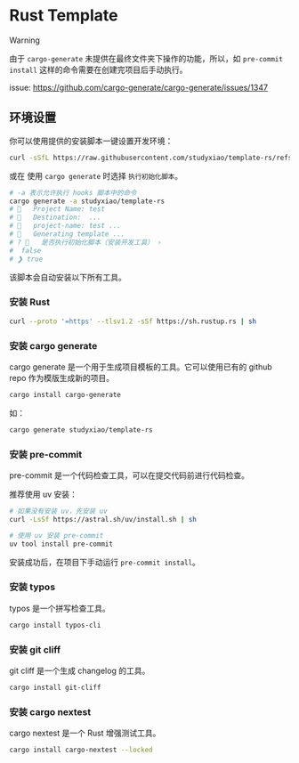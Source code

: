 # Rust Template

> [!WARNING]
> 由于 `cargo-generate` 未提供在最终文件夹下操作的功能，所以，如 `pre-commit install` 这样的命令需要在创建完项目后手动执行。
>
> issue: https://github.com/cargo-generate/cargo-generate/issues/1347

## 环境设置

你可以使用提供的安装脚本一键设置开发环境：

```bash
curl -sSfL https://raw.githubusercontent.com/studyxiao/template-rs/refs/heads/main/install.sh | sh
```

或在 使用 `cargo generate` 时选择 `执行初始化脚本`。

```bash
# -a 表示允许执行 hooks 脚本中的命令
cargo generate -a studyxiao/template-rs
# 🤷   Project Name: test
# 🔧   Destination:  ...
# 🔧   project-name: test ...
# 🔧   Generating template ...
# ? 🤷   是否执行初始化脚本（安装开发工具） ›
#  false
# ❯ true
```

该脚本会自动安装以下所有工具。

### 安装 Rust

```bash
curl --proto '=https' --tlsv1.2 -sSf https://sh.rustup.rs | sh
```

### 安装 cargo generate

cargo generate 是一个用于生成项目模板的工具。它可以使用已有的 github repo 作为模版生成新的项目。

```bash
cargo install cargo-generate
```

如：

```bash
cargo generate studyxiao/template-rs
```

### 安装 pre-commit

pre-commit 是一个代码检查工具，可以在提交代码前进行代码检查。

推荐使用 uv 安装：

```bash
# 如果没有安装 uv，先安装 uv
curl -LsSf https://astral.sh/uv/install.sh | sh

# 使用 uv 安装 pre-commit
uv tool install pre-commit
```

安装成功后，在项目下手动运行 `pre-commit install`。

### 安装 typos

typos 是一个拼写检查工具。

```bash
cargo install typos-cli
```

### 安装 git cliff

git cliff 是一个生成 changelog 的工具。

```bash
cargo install git-cliff
```

### 安装 cargo nextest

cargo nextest 是一个 Rust 增强测试工具。

```bash
cargo install cargo-nextest --locked
```

